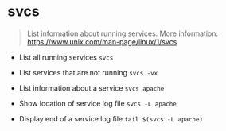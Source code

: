 # svcs
> List information about running services.
> More information: <https://www.unix.com/man-page/linux/1/svcs>.

- List all running services
`svcs`

- List services that are not running
`svcs -vx`

- List information about a service
`svcs apache`

- Show location of service log file
`svcs -L apache`

- Display end of a service log file
`tail $(svcs -L apache)`
